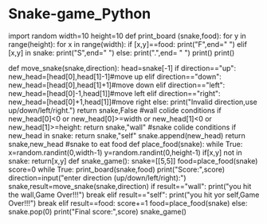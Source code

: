 # Snake-game_Python
import random
width=10
height=10
def print_board (snake,food):
    for y in range(height):
        for x in range(width):
            if [x,y]==food:
                print("F",end=" ")
            elif [x,y] in snake:
                print("S",end=" ")
            else:
                print(".",end= " ")
        print()
    print()
    
def move_snake(snake,direction):
    head=snake[-1]
    if direction=="up":
        new_head=[head[0],head[1]-1]#move up 
    elif direction=="down":
        new_head=[head[0],head[1]+1]#move down
    elif direction=="left":
        new_head=[head[0]-1,head[1]]#move left
    elif direction=="right":
        new_head=[head[0]+1,head[1]]#move right
    else:
        print("Invalid direction,use up/down/left/right.")
        return snake,False
#wall colide conditions
    if new_head[0]<0 or new_head[0]>=width or new_head[1]<0 or new_head[1]>=height:
        return snake,"wall"
#snake colide conditions
    if new_head in snake:
        return snake,"self"
    snake.append(new_head)
    return snake,new_head
#snake to eat food
def place_food(snake):
    while True:
        x=random.randint(0,width-1)
        y=random.randint(0,height-1)
        if[x,y] not in snake:
            return[x,y]
def snake_game():
    snake=[[5,5]]
    food=place_food(snake)
    score=0
    while True:
        print_board(snake,food)
        print("Score:",score)
        direction=input("enter direction (up/down/left/right):")
        snake,result=move_snake(snake,direction)
        if result=="wall":
            print("you hit the wall,Game Over!!!")
            break
        elif result=="self":
            print("you hit yor self,Game Over!!!")
            break
        elif result==food:
            score+=1
            food=place_food(snake)
        else:
            snake.pop(0)
    print("Final score:",score)
snake_game()
